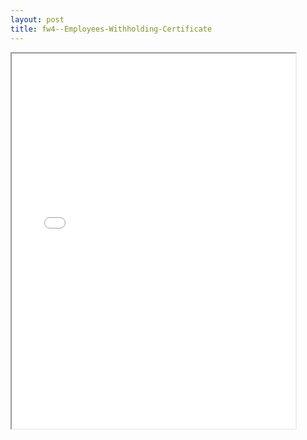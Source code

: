 ```yaml
---
layout: post
title: fw4--Employees-Withholding-Certificate
---
```


<div class="pdf-container">
<iframe src="/ea/_pdf-2-md/fw4--Employees-Withholding-Certificate.pdf" height="600" width="90%" allowFullScreen="true"></iframe>
</div>

